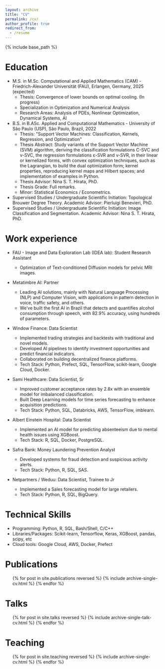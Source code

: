 ```yaml
---
layout: archive
title: "CV"
permalink: /cv/
author_profile: true
redirect_from:
  - /resume
---
```


{% include base_path %}

Education
======
* M.S. in M.Sc. Computational and Applied Mathematics (CAM) - Friedrich-Alexander Universität (FAU), Erlangen, Germany, 2025 (expected)
  * Thesis: Convergence of lower bounds on optimal cooling. (In progress) 
  * Specialization in Optimization and Numerical Analysis
  * Research Areas: Analysis of PDEs, Nonlinear Optimization, Dynamical Systems, AI
* B.S. in B.ASc. Applied and Computational Mathematics - University of São Paulo (USP), São Paulo, Brazil, 2022
  * Thesis: "Support Vector Machines: Classification, Kernels, Regression, and Optimization"
  * Thesis Abstract: Study variants of the Support Vector Machine (SVM) algorithm, deriving the classification formulations C-SVC and ν-SVC, the regression formulations ε-SVR and ν-SVR, in their linear or kernelized forms, with convex optimization techniques, such as the Lagrangian, to build the dual optimization form; kernel properties, reproducing kernel maps and Hilbert spaces; and implementation of examples in Python.
  * Thesis Advisor: Nina S. T. Hirata, PhD.
  * Thesis Grade: Full remarks.
  * Minor: Statistical Economics / Econometrics.
* Supervised Studies / Undergraduate Scientific Initiation: Topological Brouwer Degree Theory. Academic Advisor: Pierluigi Benevieri, PhD.
* Supervised Studies / Undergraduate Scientific Initiation: Image Classification and Segmentation. Academic Advisor: Nina S. T. Hirata, PhD.

Work experience
======
* FAU - Image and Data Exploration Lab (IDEA lab): Student Research Assistant
  * Optimization of Text-conditioned Diffusion models for pelvic MRI images.
 
* Metatimbre AI: Partner
  * Leading  AI solutions, mainly with Natural Language Processing (NLP) and Computer Vision, with applications in pattern detection in voice, traffic safety, and others.
  * We’ve built the first AI in Brazil that detects and quantifies alcohol consumption through speech, with 82.9% accuracy, using hundreds of parameters.

* Window Finance: Data Scientist
  * Implemented trading strategies and backtests with traditional and novel models.
  * Developed AI pipelines to identify investment opportunities and predict financial indicators.
  * Collaborated on building decentralized finance platforms.
  * Tech Stack: Python, Prefect, SQL, TensorFlow, scikit-learn, Google Cloud, Docker.

* Sami Healthcare: Data Scientist, Sr
  * Improved customer acceptance rates by 2.8x with an ensemble model for imbalanced classification.
  * Built Deep Learning models for time series forecasting to enhance acquisition predictions.
  * Tech Stack: Python, SQL, Databricks, AWS, TensorFlow, imblearn.

* Albert Einstein Hospital: Data Scientist
  * Implemented an AI model for predicting absenteeism due to mental health issues using XGBoost.
  * Tech Stack: R, SQL, Docker, PostgreSQL.
 
* Safra Bank: Money Laundering Prevention Analyst
  * Developed systems for fraud detection and suspicious activity alerts.
  * Tech Stack: Python, R, SQL, SAS.
    
* Netpartners / Weduu:  Data Scientist, Trainee to Jr
  * Implemented a Sales forecasting model for large retailers.
  * Tech Stack: Python, R, SQL, BigQuery.

Technical Skills
======
* Programming: Python, R, SQL, Bash/Shell, C/C++
* Libraries/Packages: Scikit-learn, Tensorflow, Keras, XGBoost, pandas, scipy, etc
* Cloud tools:  Google Cloud, AWS, Docker, Prefect

Publications
======
  <ul>{% for post in site.publications reversed %}
    {% include archive-single-cv.html %}
  {% endfor %}</ul>
  
Talks
======
  <ul>{% for post in site.talks reversed %}
    {% include archive-single-talk-cv.html  %}
  {% endfor %}</ul>
  
Teaching
======
  <ul>{% for post in site.teaching reversed %}
    {% include archive-single-cv.html %}
  {% endfor %}</ul>
  
